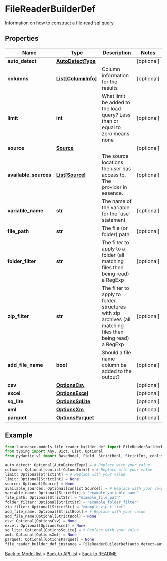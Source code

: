 # FileReaderBuilderDef

Information on how to construct a file-read sql query
## Properties
Name | Type | Description | Notes
------------ | ------------- | ------------- | -------------
**auto_detect** | [**AutoDetectType**](AutoDetectType.md) |  | [optional] 
**columns** | [**List[ColumnInfo]**](ColumnInfo.md) | Column information for the results | [optional] 
**limit** | **int** | What limit be added to the load query?  Less than or equal to zero means none | [optional] 
**source** | [**Source**](Source.md) |  | [optional] 
**available_sources** | [**List[Source]**](Source.md) | The source locations the user has access to.  The provider in essence. | [optional] 
**variable_name** | **str** | The name of the variable for the &#x60;use&#x60; statement | [optional] 
**file_path** | **str** | The file (or folder) path | [optional] 
**folder_filter** | **str** | The filter to apply to a folder (all matching files then being read) a RegExp | [optional] 
**zip_filter** | **str** | The filter to apply to folder structures with zip archives (all matching files then being read) a RegExp | [optional] 
**add_file_name** | **bool** | Should a file name column be added to the output? | [optional] 
**csv** | [**OptionsCsv**](OptionsCsv.md) |  | [optional] 
**excel** | [**OptionsExcel**](OptionsExcel.md) |  | [optional] 
**sq_lite** | [**OptionsSqLite**](OptionsSqLite.md) |  | [optional] 
**xml** | [**OptionsXml**](OptionsXml.md) |  | [optional] 
**parquet** | [**OptionsParquet**](OptionsParquet.md) |  | [optional] 
## Example

```python
from luminesce.models.file_reader_builder_def import FileReaderBuilderDef
from typing import Any, Dict, List, Optional
from pydantic.v1 import BaseModel, Field, StrictBool, StrictInt, conlist, constr

auto_detect: Optional[AutoDetectType] = # Replace with your value
columns: Optional[conlist(ColumnInfo)] = # Replace with your value
limit: Optional[StrictInt] = # Replace with your value
limit: Optional[StrictInt] = None
source: Optional[Source] = None
available_sources: Optional[conlist(Source)] = # Replace with your value
variable_name: Optional[StrictStr] = "example_variable_name"
file_path: Optional[StrictStr] = "example_file_path"
folder_filter: Optional[StrictStr] = "example_folder_filter"
zip_filter: Optional[StrictStr] = "example_zip_filter"
add_file_name: Optional[StrictBool] = # Replace with your value
add_file_name:Optional[StrictBool] = None
csv: Optional[OptionsCsv] = None
excel: Optional[OptionsExcel] = None
sq_lite: Optional[OptionsSqLite] = # Replace with your value
xml: Optional[OptionsXml] = None
parquet: Optional[OptionsParquet] = None
file_reader_builder_def_instance = FileReaderBuilderDef(auto_detect=auto_detect, columns=columns, limit=limit, source=source, available_sources=available_sources, variable_name=variable_name, file_path=file_path, folder_filter=folder_filter, zip_filter=zip_filter, add_file_name=add_file_name, csv=csv, excel=excel, sq_lite=sq_lite, xml=xml, parquet=parquet)

```

[Back to Model list](../README.md#documentation-for-models) &#8226; [Back to API list](../README.md#documentation-for-api-endpoints) &#8226; [Back to README](../README.md)

